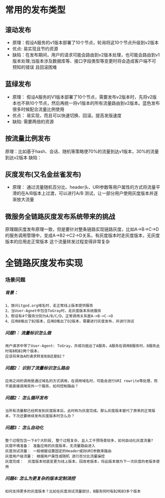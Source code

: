 # 常用的发布类型

## 滚动发布

- 原理：假设A服务的v1版本部署了10个节点，轮询将这10个节点升级到v2版本  
- 优点: 易实现且节约资源
- 缺陷：在发布期间，用户的请求可能会路由到v2版本处理，也可能会路由到v1版本处理;当版本涉及数据库等、接口字段类型等变更时将会造成客户端不可预知的错误
且回滚困难


## 蓝绿发布

- 原理： 假设A服务的V1版本部署了10个节点，需要发布v2版本时，先将v2版本也不熟10个节点，然后再统一将v1版本的所有流量路由到v2版本。蓝色发布很多时候配合流量比例使用  
- 优点： 易实现，而且可以快速切换、回滚。提高发版速度
- 缺陷:  需要两倍的资源

## 按流量比例发布

原理：比如基于hash、会话、随机等策略使70%的流量到达v1版本，30%的流量到达v2版本
缺陷：


## 灰度发布(又名金丝雀发布)
- 原理： 通过流量随机百分比、header头、URI参数等用户属性的方式将流量平滑的在A/B版本上过渡，可以进行A/B 测试，让一部分用户使用灰度版本并逐渐放大流量


## 微服务全链路灰度发布系统带来的挑战
原理跟灰度发布原理一致，但是要针对整条链路实现链路灰度，比如A->B->C->D的服务调用管理中，变成A->B2->C2->D关系，有灰度版本时走灰度版本，无灰度版本的应用走正常版本
这个流量转发过程变得非常复杂


# 全链路灰度发布实现  

### 场景问题
##### 背景：
    1、放问itgod.org域名时，走正常线上版本提供服务  
    2、当User-Agnet中包含ToGray时，走灰度版本系统服务  
    3、假设有4个服务分别为A/B/C/D，正常调用关系是A->B->C->D  
    4、应用B推出了B2版本，应用D推出了D2版本，需要进行灰度发布，并进行测试  
##### 问题1： 流量标识怎么做
    用户请求中带了User-Agent: ToGray，并成功抵达了A服务，A服务在调用B服务时，B服务此时有B和B2两个版本，
    应该将来自A的请求转发到B还是B2？ 

##### 问题2： 识别了流量标识怎么路由
    应用之间的调用是通过域名的方式调用，在调用域名时，可能会进行URI rewrite等处理，而不是直接调用另外一个服务，如何控制路由？

##### 问题2： 怎么循环发布
    当所有流量都已经转发到灰度版本后，此时称为灰度完成。那么灰度版本替代了原来的正常版本，下次还要继续发布灰度版本时怎么办？  

##### 问题3： 怎么自动化
    整个过程包含一下4个大阶段, 整个过程复杂，且人工干预场景较多，如何自动化灰度流量?
    灰度环境准备： 准备应用的灰度版本，无流量路由进入  
    灰度测试流量： 一般根据设置固定的Header或则URI参数来路由  
    灰度用户级流量： 根据用户属性或随机 进行百分比流量操控  
    灰度完成：  灰度版本彻底变更为线上版本，回收老版本，将此版本做为下一次灰度的老版本使用  

##### 问题4: 怎么为更复杂的版本定制流控
    如何支持更多的灰度版本？比如在灰度测试流量部分，B服务同时有B2和B3多个版本
